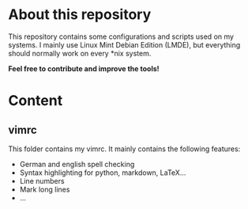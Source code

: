 About this repository
=====================

This repository contains some configurations and scripts used on my
systems. I mainly use Linux Mint Debian Edition (LMDE), but everything should
normally work on every \*nix system.

**Feel free to contribute and improve the tools!**

Content
=======

vimrc
-----

This folder contains my vimrc. It mainly contains the following features:

* German and english spell checking
* Syntax highlighting for python, markdown, LaTeX...
* Line numbers
* Mark long lines
* ...
